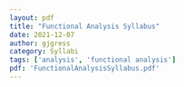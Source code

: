 ```yaml
---
layout: pdf
title: "Functional Analysis Syllabus"
date: 2021-12-07
author: gjgress
category: Syllabi 
tags: ['analysis', 'functional analysis']
pdf: 'FunctionalAnalysisSyllabus.pdf'
---
```


